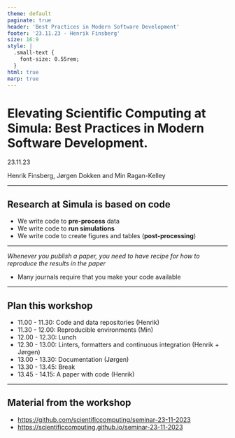 ```yaml
---
theme: default
paginate: true
header: 'Best Practices in Modern Software Development'
footer: '23.11.23 - Henrik Finsberg'
size: 16:9
style: |
  .small-text {
    font-size: 0.55rem;
  }
html: true
marp: true
---
```


# Elevating Scientific Computing at Simula: Best Practices in Modern Software Development.

23.11.23

Henrik Finsberg, Jørgen Dokken and Min Ragan-Kelley

---

## Research at Simula is based on code

* We write code to **pre-process** data
* We write code to **run simulations**
* We write code to create figures and tables (**post-processing**)


---


*Whenever you publish a paper, you need to have recipe for how to reproduce the results in the paper*

* Many journals require that you make your code available

---

## Plan this workshop

- 11.00 - 11.30: Code and data repositories (Henrik)
- 11.30 - 12.00: Reproducible environments (Min)
- 12.00 - 12.30: Lunch
- 12.30 - 13.00: Linters, formatters and continuous integration (Henrik + Jørgen)
- 13.00 - 13.30: Documentation (Jørgen)
- 13.30 - 13.45: Break
- 13.45 - 14.15: A paper with code (Henrik)

---

## Material from the workshop

- https://github.com/scientificcomputing/seminar-23-11-2023
- https://scientificcomputing.github.io/seminar-23-11-2023
